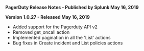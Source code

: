 **PagerDuty Release Notes - Published by Splunk May 16, 2019**


**Version 1.0.27 - Released May 16, 2019**

* Added support for the Pagerduty API v2
* Removed get\_oncall action
* Implemented pagination in all the 'List' actions
* Bug fixes in Create incident and List policies actions
